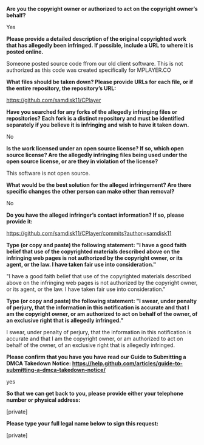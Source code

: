 **Are you the copyright owner or authorized to act on the copyright owner’s behalf?** 

Yes

**Please provide a detailed description of the original copyrighted work that has allegedly been infringed. If possible, include a URL to where it is posted online.** 

Someone posted source code ffrom our old client software. This is not authorized as this code was created specifically for MPLAYER.CO

**What files should be taken down? Please provide URLs for each file, or if the entire repository, the repository’s URL:** 

https://github.com/samdisk11/CPlayer

**Have you searched for any forks of the allegedly infringing files or repositories? Each fork is a distinct repository and must be identified separately if you believe it is infringing and wish to have it taken down.** 

No

**Is the work licensed under an open source license? If so, which open source license? Are the allegedly infringing files being used under the open source license, or are they in violation of the license?** 

This software is not open source.

**What would be the best solution for the alleged infringement? Are there specific changes the other person can make other than removal?** 

No

**Do you have the alleged infringer’s contact information? If so, please provide it:**

https://github.com/samdisk11/CPlayer/commits?author=samdisk11

**Type (or copy and paste) the following statement: "I have a good faith belief that use of the copyrighted materials described above on the infringing web pages is not authorized by the copyright owner, or its agent, or the law. I have taken fair use into consideration."** 

"I have a good faith belief that use of the copyrighted materials described above on the infringing web pages is not authorized by the copyright owner, or its agent, or the law. I have taken fair use into consideration."

**Type (or copy and paste) the following statement: "I swear, under penalty of perjury, that the information in this notification is accurate and that I am the copyright owner, or am authorized to act on behalf of the owner, of an exclusive right that is allegedly infringed."** 

I swear, under penalty of perjury, that the information in this notification is accurate and that I am the copyright owner, or am authorized to act on behalf of the owner, of an exclusive right that is allegedly infringed.

**Please confirm that you have you have read our Guide to Submitting a DMCA Takedown Notice: https://help.github.com/articles/guide-to-submitting-a-dmca-takedown-notice/** 

yes

**So that we can get back to you, please provide either your telephone number or physical address:** 

[private]

**Please type your full legal name below to sign this request:**

[private]
